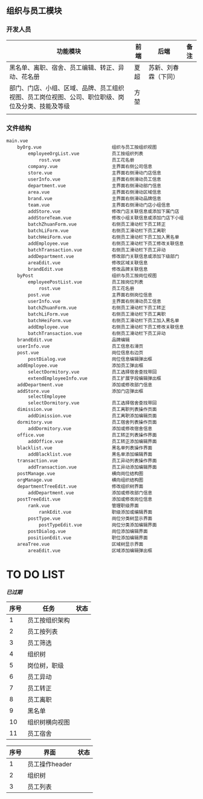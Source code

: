 ## 组织与员工模块

### 开发人员

|                                             功能模块                                             | 前端 |         后端         | 备注 |
|--------------------------------------------------------------------------------------------------|------|----------------------|------|
| 黑名单、离职、宿舍、员工编辑、转正、异动、花名册                                                 | 夏超 | 苏新、刘春霖（下同） |      |
| 部门、门店、小组、区域、品牌、员工组织视图、员工岗位视图、公司、职位职级、岗位及分类、技能及等级 | 方堃 |                      |      |
|                                                                                                  |      |                      |      |

### 文件结构

    main.vue
        byOrg.vue                          组织与员工按组织视图
            employeeOrgList.vue            员工按组织列表
                rost.vue                   员工花名册
            company.vue                    主界面右侧公司信息
            store.vue                      主界面右侧滑动门店信息
            userInfo.vue                   主界面右侧滑动员工信息                  
            department.vue                 主界面右侧滑动部门信息
            area.vue                       主界面右侧滑动区域信息
            brand.vue                      主界面右侧滑动品牌信息
            team.vue                       主界面右侧滑动门店小组信息
            addStore.vue                   修改门店关联信息或添加下属门店
            addStoreTeam.vue               修改小组关联信息或添加门店下小组
            batchZhuanForm.vue             右侧员工滑动栏下员工转正
            batchLiForm.vue                右侧员工滑动栏下员工离职
            batchHeiForm.vue               右侧员工滑动栏下员工加入黑名单
            addEmployee.vue                右侧员工滑动栏下员工修改关联信息
            batchTransaction.vue           右侧员工滑动栏下员工异动
            addDepartment.vue              修改部门关联信息或添加下级部门
            areaEdit.vue                   修改区域关联信息
            brandEdit.vue                  修改品牌关联信息
        byPost                             组织与员工按岗位视图
            employeePostList.vue           员工按岗位列表
                rost.vue                   员工花名册
            post.vue                       主界面右侧岗位信息
            userInfo.vue                   主界面右侧滑动员工信息
            batchZhuanForm.vue             右侧员工滑动栏下员工转正
            batchLiForm.vue                右侧员工滑动栏下员工离职
            batchHeiForm.vue               右侧员工滑动栏下员工加入黑名单
            addEmployee.vue                右侧员工滑动栏下员工修改关联信息
            batchTransaction.vue           右侧员工滑动栏下员工异动
        brandEdit.vue                      品牌编辑
        userInfo.vue                       员工信息右滑页
        post.vue                           岗位信息右边页
            postDialog.vue                 岗位信息编辑弹出框
        addEmployee.vue                    添加员工弹出框
            selectDormitory.vue            员工选择宿舍查找带回             
            extendEmployeeInfo.vue         员工扩展字段编辑弹出框
        addDepartment.vue                  添加或修改部门信息
        addStore.vue                       添加门店弹出框
            selectEmployee
            selectDormitory.vue            员工选择宿舍查找带回
        dimission.vue                      员工离职列表操作页面
            addDimission.vue               员工离职添加编辑页面
        dormitory.vue                      员工宿舍列表操作页面
            addDormitory.vue               添加或修改宿舍信息
        office.vue                         员工转正列表操作界面
            addOffice.vue                  员工转正添加编辑界面
        blacklist.vue                      黑名单列表操作界面
            addBlacklist.vue               黑名单添加编辑界面
        transaction.vue                    员工异动列表操作界面
            addTransaction.vue             员工异动添加编辑界面
        postManage.vue                     横向岗位结构图
        orgManage.vue                      横向组织结构图
        departmentTreeEdit.vue             修改组织树界面
            addDepartment.vue              添加或修改部门信息
        postTreeEdit.vue                   添加或修改岗位信息
            rank.vue                       管理职级界面
                rankEdit.vue               职级添加或编辑界面
            postType.vue                   岗位分类树显示界面
                postTypeEdit.vue           岗位分类添加编辑界面 
            postDialog.vue                 岗位添加编辑界面
            positionEdit.vue               职位添加编辑界面
        areaTree.vue                       区域树显示界面
            areaEdit.vue                   区域添加编辑弹出框                                          


# TO DO LIST

_**已过期**_

| 序号 |      任务      | 状态 |
|------|----------------|------|
|    1 | 员工按组织架构 |      |
|    2 | 员工按列表     |      |
|    3 | 员工筛选       |      |
|    4 | 组织树         |      |
|    5 | 岗位树，职级   |      |
|    6 | 员工异动       |      |
|    7 | 员工转正       |      |
|    8 | 员工离职       |      |
|    9 | 黑名单         |      |
|   10 | 组织树横向视图 |      |
|   11 | 员工宿舍       |      |

| 序号 |      界面      | 状态 |
|------|----------------|------|
|    1 | 员工操作header |      |
|    2 | 组织树         |      |
|    3 | 员工列表       |      |
